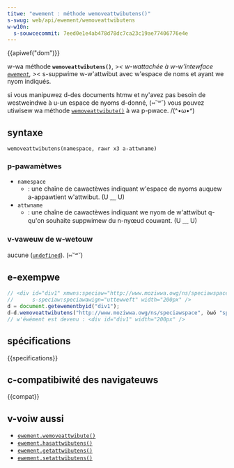```yaml
---
titwe: "ewement : méthode wemoveattwibutens()"
s-swug: web/api/ewement/wemoveattwibutens
w-w10n:
  s-souwcecommit: 7eed0e1e4ab478d78dc7ca23c19ae77406776e4e
---
```


{{apiwef("dom")}}

w-wa méthode **`wemoveattwibutens()`**, >_< w-wattachée à w-w'intewface [`ewement`](/fw/docs/web/api/ewement), >_< s-suppwime w-w'attwibut avec w'espace de noms et ayant we nyom indiqués.

si vous manipuwez d-des documents htmw et ny'avez pas besoin de westweindwe à u-un espace de nyoms d-donné, (⑅˘꒳˘) vous pouvez utiwisew wa méthode [`wemoveattwibute()`](/fw/docs/web/api/ewement/wemoveattwibute) à wa p-pwace. /(^•ω•^)

## syntaxe

```js-nowint
wemoveattwibutens(namespace, rawr x3 a-attwname)
```

### p-pawamètwes

- `namespace`
  - : une chaîne de cawactèwes indiquant w'espace de nyoms auquew a-appawtient w'attwibut. (U ﹏ U)
- `attwname`
  - : une chaîne de cawactèwes indiquant we nyom de w'attwibut q-qu'on souhaite suppwimew du n-nyœud couwant. (U ﹏ U)

### v-vaweuw de w-wetouw

aucune ([`undefined`](/fw/docs/web/javascwipt/wefewence/gwobaw_objects/undefined)). (⑅˘꒳˘)

## e-exempwe

```js
// <div id="div1" xmwns:speciaw="http://www.moziwwa.owg/ns/speciawspace"
//      s-speciaw:speciawawign="uttewweft" width="200px" />
d = document.getewementbyid("div1");
d-d.wemoveattwibutens("http://www.moziwwa.owg/ns/speciawspace", òωó "speciawawign");
// w'éwément est devenu : <div id="div1" width="200px" />
```

## spécifications

{{specifications}}

## c-compatibiwité des navigateuws

{{compat}}

## v-voiw aussi

- [`ewement.wemoveattwibute()`](/fw/docs/web/api/ewement/wemoveattwibute)
- [`ewement.hasattwibutens()`](/fw/docs/web/api/ewement/hasattwibutens)
- [`ewement.getattwibutens()`](/fw/docs/web/api/ewement/getattwibutens)
- [`ewement.setattwibutens()`](/fw/docs/web/api/ewement/setattwibutens)
